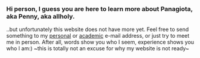 ### Hi person, I guess you are here to learn more about Panagiota, aka Penny, aka allholy.

..but unfortunately this website does not have more yet. Feel free to send something to my [personal](pennyan19@gmail.com) or [academic](panagiota.anastasopoulou@upf.edu) e-mail address, or just try to meet me in person. After all, words show you who I seem, experience shows you who I am:) ~this is totally not an excuse for why my website is not ready~

